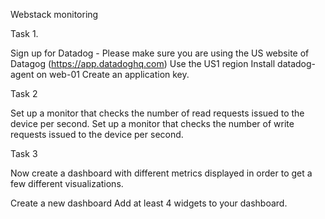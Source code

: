Webstack monitoring

Task 1. 

Sign up for Datadog - Please make sure you are using the US website of Datagog (https://app.datadoghq.com)
Use the US1 region
Install datadog-agent on web-01
Create an application key.

Task 2

Set up a monitor that checks the number of read requests issued to the device per second.
Set up a monitor that checks the number of write requests issued to the device per second.

Task 3

Now create a dashboard with different metrics displayed in order to get a few different visualizations.

Create a new dashboard
Add at least 4 widgets to your dashboard. 
